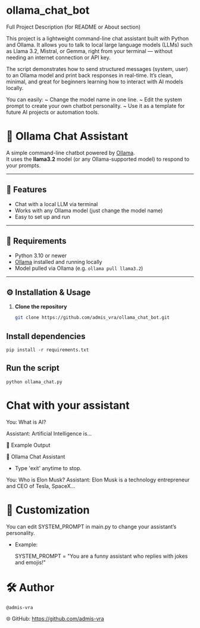 # ollama_chat_bot
Full Project Description (for README or About section)

This project is a lightweight command-line chat assistant built with Python and Ollama.
It allows you to talk to local large language models (LLMs) such as Llama 3.2, Mistral, or Gemma, right from your terminal — without needing an internet connection or API key.

The script demonstrates how to send structured messages (system, user) to an Ollama model and print back responses in real-time. It’s clean, minimal, and great for beginners learning how to interact with AI models locally.

You can easily:
~ Change the model name in one line.
~ Edit the system prompt to create your own chatbot personality.
~ Use it as a template for future AI projects or automation tools.

# 🧠 Ollama Chat Assistant

A simple command-line chatbot powered by [Ollama](https://ollama.ai/).  
It uses the **llama3.2** model (or any Ollama-supported model) to respond to your prompts.

---

## 🚀 Features
- Chat with a local LLM via terminal
- Works with any Ollama model (just change the model name)
- Easy to set up and run

---

## 🧩 Requirements
- Python 3.10 or newer  
- [Ollama](https://ollama.ai/) installed and running locally  
- Model pulled via Ollama (e.g. `ollama pull llama3.2`)

---

## ⚙️ Installation & Usage

1. **Clone the repository**
   ```bash
   git clone https://github.com/admis_vra/ollama_chat_bot.git
   
## Install dependencies
   ```
   pip install -r requirements.txt
   ```


## Run the script 
   ``` 
   python ollama_chat.py
   ```
# Chat with your assistant


You: What is AI?

Assistant: Artificial Intelligence is...

🧠 Example Output

💬 Ollama Chat Assistant

- Type 'exit' anytime to stop.

You: Who is Elon Musk?
Assistant: Elon Musk is a technology entrepreneur and CEO of Tesla, SpaceX...

# 🧩 Customization
You can edit SYSTEM_PROMPT in main.py to change your assistant’s personality.

- Example:

   SYSTEM_PROMPT = "You are a funny assistant who replies with jokes and emojis!"

# 🛠️ Author

    @admis-vra

   🌐 GitHub: https://github.com/admis-vra

